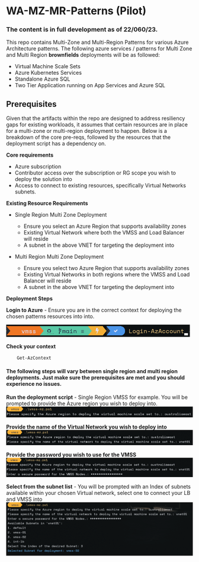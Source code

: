 # WA-MZ-MR-Patterns (Pilot)


### The content is in full development as of 22/060/23. 

This repo contains Multi-Zone and Multi-Region Patterns for various Azure Architecture patterns. The following azure services / patterns for Multi Zone and Multi Region **brownfields** deployments will be as followed:

- Virtual Machine Scale Sets
- Azure Kubernetes Services
- Standalone Azure SQL
- Two Tier Application running on App Services and Azure SQL


## Prerequisites

Given that the artifacts within the repo are designed to address resiliency gaps for existing workloads, it assumes that certain resources are in place for a multi-zone or multi-region deployment to happen. Below is a breakdown of the core pre-reqs, followed by the resources that the deployment script has a dependency on.

**Core requirements**
- Azure subscription
- Contributor access over the subscription or RG scope you wish to deploy the solution into
- Access to connect to existing resources, specifically Virtual Networks subnets.

**Existing Resource Requirements**

- Single Region Multi Zone Deployment
    - Ensure you select an Azure Region that supports availability zones
    - Existing Virtual Network where both the VMSS and Load Balancer will reside
    - A subnet in the above VNET for targeting the deployment into

- Multi Region Multi Zone Deployment
    - Ensure you select two Azure Region that supports availability zones
    - Existing Virtual Networks in both regions where the VMSS and Load Balancer will reside
    - A subnet in the above VNET for targeting the deployment into

**Deployment Steps**

**Login to Azure** - Ensure you are in the correct context for deploying the chosen patterns resources into into.

![alt-text](docs/images/login.png)

**Check your context**

```text
    Get-AzContext
```
#### The following steps will vary between single region and multi region deployments. Just make sure the prerequisites are met and you should experience no issues.

**Run the deployment script** - Single Region VMSS for example. You will be prompted to provide the Azure region you wish to deploy into.
![alt-text](docs/images/runandlocation.png)

**Provide the name of the Virtual Network you wish to deploy into**
![alt-text](docs/images/vnet.png)

**Provide the password you wish to use for the VMSS**
![alt-text](docs/images/vmss-pw.png)

**Select from the subnet list**  - You will be prompted with an Index of subnets available within your chosen Virtual network, select one to connect your LB and VMSS into
![alt-text](docs/images/selectedsubnet.png)